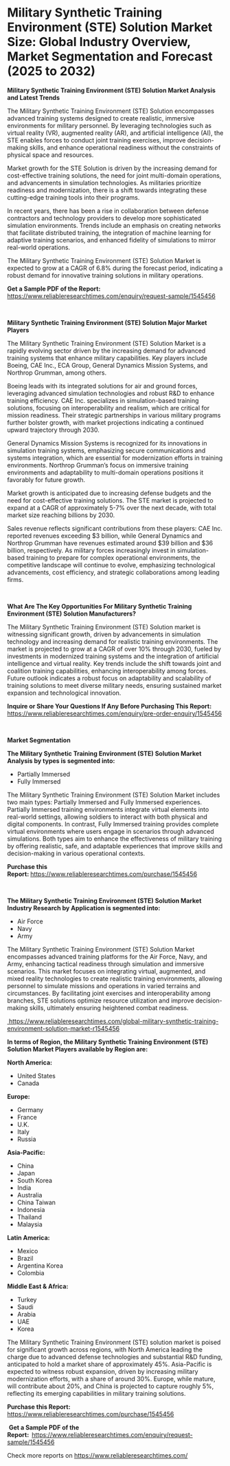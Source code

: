 <p><h1>Military Synthetic Training Environment (STE) Solution Market Size: Global Industry Overview, Market Segmentation and Forecast (2025 to 2032)</h1></p><p><strong>Military Synthetic Training Environment (STE) Solution Market Analysis and Latest Trends</strong></p>
<p><p>The Military Synthetic Training Environment (STE) Solution encompasses advanced training systems designed to create realistic, immersive environments for military personnel. By leveraging technologies such as virtual reality (VR), augmented reality (AR), and artificial intelligence (AI), the STE enables forces to conduct joint training exercises, improve decision-making skills, and enhance operational readiness without the constraints of physical space and resources.</p><p>Market growth for the STE Solution is driven by the increasing demand for cost-effective training solutions, the need for joint multi-domain operations, and advancements in simulation technologies. As militaries prioritize readiness and modernization, there is a shift towards integrating these cutting-edge training tools into their programs. </p><p>In recent years, there has been a rise in collaboration between defense contractors and technology providers to develop more sophisticated simulation environments. Trends include an emphasis on creating networks that facilitate distributed training, the integration of machine learning for adaptive training scenarios, and enhanced fidelity of simulations to mirror real-world operations.</p><p>The Military Synthetic Training Environment (STE) Solution Market is expected to grow at a CAGR of 6.8% during the forecast period, indicating a robust demand for innovative training solutions in military operations.</p></p>
<p><strong>Get a Sample PDF of the Report:&nbsp;</strong> <a href="https://www.reliableresearchtimes.com/enquiry/request-sample/1545456?utm_campaign=2232&utm_medium=2&utm_source=Github&utm_content=ia&utm_term=11032025&utm_id=military-synthetic-training-environment-ste-solution">https://www.reliableresearchtimes.com/enquiry/request-sample/1545456</a></p>
<p>&nbsp;</p>
<p><strong>Military Synthetic Training Environment (STE) Solution Major Market Players</strong></p>
<p><p>The Military Synthetic Training Environment (STE) Solution Market is a rapidly evolving sector driven by the increasing demand for advanced training systems that enhance military capabilities. Key players include Boeing, CAE Inc., ECA Group, General Dynamics Mission Systems, and Northrop Grumman, among others. </p><p>Boeing leads with its integrated solutions for air and ground forces, leveraging advanced simulation technologies and robust R&D to enhance training efficiency. CAE Inc. specializes in simulation-based training solutions, focusing on interoperability and realism, which are critical for mission readiness. Their strategic partnerships in various military programs further bolster growth, with market projections indicating a continued upward trajectory through 2030.</p><p>General Dynamics Mission Systems is recognized for its innovations in simulation training systems, emphasizing secure communications and systems integration, which are essential for modernization efforts in training environments. Northrop Grumman’s focus on immersive training environments and adaptability to multi-domain operations positions it favorably for future growth.</p><p>Market growth is anticipated due to increasing defense budgets and the need for cost-effective training solutions. The STE market is projected to expand at a CAGR of approximately 5-7% over the next decade, with total market size reaching billions by 2030.</p><p>Sales revenue reflects significant contributions from these players: CAE Inc. reported revenues exceeding $3 billion, while General Dynamics and Northrop Grumman have revenues estimated around $39 billion and $36 billion, respectively. As military forces increasingly invest in simulation-based training to prepare for complex operational environments, the competitive landscape will continue to evolve, emphasizing technological advancements, cost efficiency, and strategic collaborations among leading firms.</p></p>
<p>&nbsp;</p>
<p><strong>What Are The Key Opportunities For Military Synthetic Training Environment (STE) Solution Manufacturers?</strong></p>
<p><p>The Military Synthetic Training Environment (STE) Solution market is witnessing significant growth, driven by advancements in simulation technology and increasing demand for realistic training environments. The market is projected to grow at a CAGR of over 10% through 2030, fueled by investments in modernized training systems and the integration of artificial intelligence and virtual reality. Key trends include the shift towards joint and coalition training capabilities, enhancing interoperability among forces. Future outlook indicates a robust focus on adaptability and scalability of training solutions to meet diverse military needs, ensuring sustained market expansion and technological innovation.</p></p>
<p><strong>Inquire or Share Your Questions If Any Before Purchasing This Report:</strong> <a href="https://www.reliableresearchtimes.com/enquiry/pre-order-enquiry/1545456?utm_campaign=2232&utm_medium=2&utm_source=Github&utm_content=ia&utm_term=11032025&utm_id=military-synthetic-training-environment-ste-solution">https://www.reliableresearchtimes.com/enquiry/pre-order-enquiry/1545456</a></p>
<p>&nbsp;</p>
<p><strong>Market Segmentation</strong></p>
<p><strong>The Military Synthetic Training Environment (STE) Solution Market Analysis by types is segmented into:</strong></p>
<p><ul><li>Partially Immersed</li><li>Fully Immersed</li></ul></p>
<p><p>The Military Synthetic Training Environment (STE) Solution Market includes two main types: Partially Immersed and Fully Immersed experiences. Partially Immersed training environments integrate virtual elements into real-world settings, allowing soldiers to interact with both physical and digital components. In contrast, Fully Immersed training provides complete virtual environments where users engage in scenarios through advanced simulations. Both types aim to enhance the effectiveness of military training by offering realistic, safe, and adaptable experiences that improve skills and decision-making in various operational contexts.</p></p>
<p><strong>Purchase this Report:&nbsp;</strong><a href="https://www.reliableresearchtimes.com/purchase/1545456?utm_campaign=2232&utm_medium=2&utm_source=Github&utm_content=ia&utm_term=11032025&utm_id=military-synthetic-training-environment-ste-solution">https://www.reliableresearchtimes.com/purchase/1545456</a></p>
<p>&nbsp;</p>
<p><strong>The Military Synthetic Training Environment (STE) Solution Market Industry Research by Application is segmented into:</strong></p>
<p><ul><li>Air Force</li><li>Navy</li><li>Army</li></ul></p>
<p><p>The Military Synthetic Training Environment (STE) Solution Market encompasses advanced training platforms for the Air Force, Navy, and Army, enhancing tactical readiness through simulation and immersive scenarios. This market focuses on integrating virtual, augmented, and mixed reality technologies to create realistic training environments, allowing personnel to simulate missions and operations in varied terrains and circumstances. By facilitating joint exercises and interoperability among branches, STE solutions optimize resource utilization and improve decision-making skills, ultimately ensuring heightened combat readiness.</p></p>
<p><a href="https://www.reliableresearchtimes.com/global-military-synthetic-training-environment-solution-market-r1545456?utm_campaign=2232&utm_medium=2&utm_source=Github&utm_content=ia&utm_term=11032025&utm_id=military-synthetic-training-environment-ste-solution">&nbsp;https://www.reliableresearchtimes.com/global-military-synthetic-training-environment-solution-market-r1545456</a></p>
<p><strong>In terms of Region, the Military Synthetic Training Environment (STE) Solution Market Players available by Region are:</strong></p>
<p>
    <p> <strong> North America: </strong>
        <ul>
            <li>United States</li>
            <li>Canada</li>
        </ul>
        </p> 
    <p> <strong> Europe: </strong>
        <ul>
            <li>Germany</li>
            <li>France</li>
            <li>U.K.</li>
            <li>Italy</li>
            <li>Russia</li>
        </ul>
        </p> 
    <p> <strong> Asia-Pacific: </strong>
        <ul>
            <li>China</li>
            <li>Japan</li>
            <li>South Korea</li>
            <li>India</li>
            <li>Australia</li>
            <li>China Taiwan</li>
            <li>Indonesia</li>
            <li>Thailand</li>
            <li>Malaysia</li>
        </ul>
        </p> 
    <p> <strong> Latin America: </strong>
        <ul>
            <li>Mexico</li>
            <li>Brazil</li>
            <li>Argentina Korea</li>
            <li>Colombia</li>
        </ul>
        </p> 
    <p> <strong> Middle East & Africa: </strong>
        <ul>
            <li>Turkey</li>
            <li>Saudi</li>
            <li>Arabia</li>
            <li>UAE</li>
            <li>Korea</li>
        </ul>
    </p>
    </p>
<p><p>The Military Synthetic Training Environment (STE) solution market is poised for significant growth across regions, with North America leading the charge due to advanced defense technologies and substantial R&D funding, anticipated to hold a market share of approximately 45%. Asia-Pacific is expected to witness robust expansion, driven by increasing military modernization efforts, with a share of around 30%. Europe, while mature, will contribute about 20%, and China is projected to capture roughly 5%, reflecting its emerging capabilities in military training solutions.</p></p>
<p><strong>Purchase this Report: </strong><a href="https://www.reliableresearchtimes.com/purchase/1545456?utm_campaign=2232&utm_medium=2&utm_source=Github&utm_content=ia&utm_term=11032025&utm_id=military-synthetic-training-environment-ste-solution">https://www.reliableresearchtimes.com/purchase/1545456</a></p>
<p>&nbsp;<strong>Get a Sample PDF of the Report:&nbsp;&nbsp;</strong><a href="https://www.reliableresearchtimes.com/enquiry/request-sample/1545456?utm_campaign=2232&utm_medium=2&utm_source=Github&utm_content=ia&utm_term=11032025&utm_id=military-synthetic-training-environment-ste-solution">https://www.reliableresearchtimes.com/enquiry/request-sample/1545456</a></p>
<p><strong></strong></p>
<p>Check more reports on <a href="https://www.reliableresearchtimes.com/?utm_campaign=2232&utm_medium=2&utm_source=Github&utm_content=ia&utm_term=11032025&utm_id=military-synthetic-training-environment-ste-solution">https://www.reliableresearchtimes.com/</a></p>